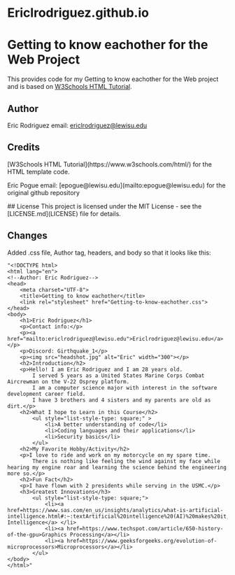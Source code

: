 # Ericlrodriguez.github.io
# Getting to know eachother for the Web Project
This provides code for my Getting to know eachother for the Web project and is based on 
[W3Schools HTML Tutorial](https://www.w3schools.com/html/). 

## Author
Eric Rodriguez email: ericlrodriguez@lewisu.edu

## Credits
<p>[W3Schools HTML Tutorial](https://www.w3schools.com/html/) for the HTML template code.</p>
<p>Eric Pogue email: [epogue@lewisu.edu](mailto:epogue@lewisu.edu) for the original github repository</p>
## License
This project is licensed under the MIT License - see the [LICENSE.md](LICENSE) file for details.

## Changes
Added .css file, Author tag, headers, and body so that it looks like this:
```
"<!DOCTYPE html>
<html lang="en">
<!--Author: Eric Rodriguez-->
<head>
    <meta charset="UTF-8">
    <title>Getting to know eachother</title>
    <link rel="stylesheet" href="Getting-to-know-eachother.css">
</head>
<body>
    <h1>Eric Rodriguez</h1>
    <p>Contact info:</p>
    <p><a href="mailto:ericlrodriguez@lewisu.edu">Ericlrodriguez@lewisu.edu</a></p>
    <p>Discord: Girthquake_1</p>
    <p><img src="headshot.jpg" alt="Eric" width="300"></p>
    <h2>Introduction</h2>
    <p>Hello! I am Eric Rodriguez and I am 28 years old.
        I served 5 years as a United States Marine Corps Combat Aircrewman on the V-22 Osprey platform.
        I am a computer science major with interest in the software development career field.
        I have 3 brothers and 4 sisters and my parents are old as dirt.</p>
    <h2>What I hope to Learn in this Course</h2>
        <ul style="list-style-type: square;" >
            <li>A better understanding of code</li>
            <li>Coding languages and their applications</li>
            <li>Security basics</li>
        </ul>
    <h2>My Favorite Hobby/Activity</h2>
    <p>I love to ride and work on my motorcycle on my spare time.
        There is nothing like feeling the wind against my face while hearing my engine roar and learning the science behind the engineering more so.</p>
    <h2>Fun Fact</h2>
    <p>I have flown with 2 presidents while serving in the USMC.</p>
    <h3>Greatest Innovations</h3>
        <ul style="list-style-type: square;">
            <li><a href=https://www.sas.com/en_us/insights/analytics/what-is-artificial-intelligence.html#:~:textArtificial%20intelligence%20(AI)%20makes%20it,learning%20and%20natural%20language%20processing.>Artificial Intelligence</a> </li>
            <li><a href=https://www.techspot.com/article/650-history-of-the-gpu>Graphics Processing</a></li>
            <li><a href=https://www.geeksforgeeks.org/evolution-of-microprocessors>Microprocessors</a></li>
        </ul>
</body>
</html>"
